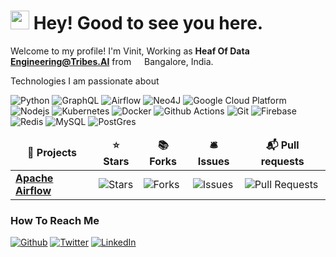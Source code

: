 <h1><img src="https://emojis.slackmojis.com/emojis/images/1531849430/4246/blob-sunglasses.gif?1531849430" width="30"/> Hey! Good to see you here.</h1>

Welcome to my profile! 
I'm Vinit, Working as <b>Heaf Of Data Engineering@Tribes.AI</b> from <img src="https://cdn-icons-png.flaticon.com/512/299/299702.png" width="13"/> Bangalore, India.

Technologies I am passionate about
<p>
<img alt="Python" src="https://img.shields.io/badge/-Python3.7-46a2f1?style=flat-square&logo=python&logoColor=white" />
<img alt="GraphQL" src="https://img.shields.io/badge/-GraphQL-E10098?style=flat-square&logo=graphql&logoColor=white" />
<img alt="Airflow" src="https://img.shields.io/badge/Apache%20Airflow-017CEE?style=flat-square&logo=Apache%20Airflow&logoColor=white" />
<img alt="Neo4J" src="https://img.shields.io/badge/Neo4j-008CC1?style=flat-square&logo=neo4j&logoColor=white" />
<img alt="Google Cloud Platform" src="https://img.shields.io/badge/-Google_Cloud_Platform-1a73e8?style=flat-square&logo=google-cloud&logoColor=white" />
<img alt="Nodejs" src="https://img.shields.io/badge/-Nodejs-43853d?style=flat-square&logo=Node.js&logoColor=white" />
<img alt="Kubernetes" src="https://img.shields.io/badge/-Kubernetes-46a2f1?style=flat-square&logo=kubernetes&logoColor=white" />
<img alt="Docker" src="https://img.shields.io/badge/-Docker-46a2f1?style=flat-square&logo=docker&logoColor=white" />
<img alt="Github Actions" src="https://img.shields.io/badge/-Github_Actions-2088FF?style=flat-square&logo=github-actions&logoColor=white" />
<img alt="Git" src="https://img.shields.io/badge/-Git-F05032?style=flat-square&logo=git&logoColor=white" />
<img alt="Firebase" src="https://img.shields.io/badge/Firebase-039BE5?style=flat-square&logo=Firebase&logoColor=white" />
<img alt="Redis" src="https://img.shields.io/badge/Redis-%23DD0031.svg?style=flat-square&logo=redis&logoColor=white" />
<img alt="MySQL" src="https://img.shields.io/badge/MySQL-%2300f.svg?style=flat-square&logo=mysql&logoColor=white" />
<img alt="PostGres" src="https://img.shields.io/badge/PostGres-%23316192.svg?style=flat-square&logo=postgresql&logoColor=white" />
</p>

<table>
  <thead align="center">
    <tr border: none;>
      <td><b>🎁 Projects</b></td>
      <td><b>⭐ Stars</b></td>
      <td><b>📚 Forks</b></td>
      <td><b>🛎 Issues</b></td>
      <td><b>📬 Pull requests</b></td>
    </tr>
  </thead>
  <tbody>
    <tr>
      <td><a href="https://github.com/apache/airflow"><b>Apache Airflow</b></a></td>
      <td><img alt="Stars" src="https://img.shields.io/github/stars/apache/airflow?style=flat-square&labelColor=343b4"/></td>
      <td><img alt="Forks" src="https://img.shields.io/github/forks/apache/airflow?style=flat-square&labelColor=343b41"/></td>
      <td><img alt="Issues" src="https://img.shields.io/github/issues/apache/airflow?style=flat-square&labelColor=343b41"/></td>
      <td><img alt="Pull Requests" src="https://img.shields.io/github/issues-pr/apache/airflow?style=flat-square&labelColor=343b41"/></td>
    </tr>
  </tbody>
</table>

<h3>How To Reach Me</h3>
<p><a href="https://github.com/vinitpayal" target="_blank"><img alt="Github" src="https://img.shields.io/badge/GitHub-%2312100E.svg?&style=for-the-badge&logo=Github&logoColor=white" /></a> <a href="https://twitter.com/vinitpayal" target="_blank"><img alt="Twitter" src="https://img.shields.io/badge/twitter-%231DA1F2.svg?&style=for-the-badge&logo=twitter&logoColor=white" /></a> <a href="https://www.linkedin.com/in/vinitpayal" target="_blank"><img alt="LinkedIn" src="https://img.shields.io/badge/linkedin-%230077B5.svg?&style=for-the-badge&logo=linkedin&logoColor=white" /></a>
</p>

<!--
**vinitpayal/vinitpayal** is a ✨ _special_ ✨ repository because its `README.md` (this file) appears on your GitHub profile.

Here are some ideas to get you started:

- 🔭 I’m currently working on ...
- 🌱 I’m currently learning ...
- 👯 I’m looking to collaborate on ...
- 🤔 I’m looking for help with ...
- 💬 Ask me about ...
- 📫 How to reach me: ...
- 😄 Pronouns: ...
- ⚡ Fun fact: ...
-->
